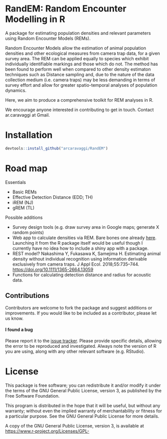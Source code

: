 # RandEM: Random Encounter Modelling in R

A package for estimating population densities and relevant parameters using Random Encounter Models (REMs).

Random Encounter Models allow the estimation of animal population densities and other ecological measures from camera trap data, for a given survey area. The REM can be applied equally to species which exhibit individually identifiable markings and those which do not. The method has been found to perform well when compared to other density estimaton techniques such as Distance sampling and, due to the nature of the data collection medium (i.e. camera traps) may be less demanding in terms of survey effort and allow for greater spatio-temporal analyses of population dynamics.

Here, we aim to produce a comprehensive toolkit for REM analyses in R. 

We encourage anyone interested in contributing to get in touch. Contact ar.caravaggi at Gmail.


# Installation


```r
devtools::install_github("arcaravaggi/RandEM")
```


# Road map

Essentials

* Basic REMs
* Effective Detection Distance (EDD; TH)
* iREM (NJ)
* gREM (TL)

Possible additions  
  
* Survey design tools (e.g. draw survey area in Google maps; generate X random points)
* Web app to calculate densities via REM. Bare bones one already [here](https://timcdlucas.shinyapps.io/gremApp/). Launching it from the R package itself would be useful though I currently have no idea how to include a shiny app with a package.
* REST model? Nakashima Y, Fukasawa K, Samejima H. Estimating animal density without individual recognition using information derivable exclusively from camera traps. J Appl Ecol. 2018;55:735–744. https://doi.org/10.1111/1365-2664.13059   
* Functions for calculating detection distance and radius for acoustic data.

## Contributions

Contributors are welcome to fork the package and suggest additions or improvements. If you would like to be included as a contributor, please let us know.

#### I found a bug

Please report it to the [issue tracker][issues]. Please provide specific details, allowing the error to be reproduced and investigated. Always note the version of R you are using, along with any other relevant software (e.g. RStudio).  

[issues]: https://github.com/arcaravaggi/RandEM/issues

# License

This package is free software; you can redistribute it and/or modify it under the terms of the GNU General Public License, version 3, as published by the Free Software Foundation.

This program is distributed in the hope that it will be useful, but without any warranty; without even the implied warranty of merchantability or fitness for a particular purpose. See the GNU General Public License for more details.

A copy of the GNU General Public License, version 3, is available at https://www.r-project.org/Licenses/GPL-
